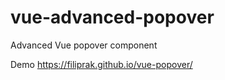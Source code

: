 # vue-advanced-popover
Advanced Vue popover component

Demo https://filiprak.github.io/vue-popover/
